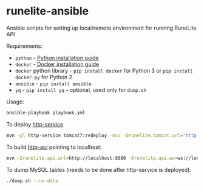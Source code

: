 # runelite-ansible
Ansible scripts for setting up local/remote environment for running RuneLite API

Requirements:
* `python` - [Python installation guide](https://realpython.com/installing-python/)
* `docker` - [Docker installation guide](https://docs.docker.com/engine/installation/)
* `docker` python library - `pip install docker` for Python 3 or `pip install docker-py` for Python 2
* `ansible` - `pip install ansible`
* `yq` - `pip install yq` - optional, used only for `dump.sh`

Usage:

```bash
ansible-playbook playbook.yml
```

To deploy [http-service](https://github.com/runelite/runelite/tree/master/http-service)

```bash
mvn -pl http-service tomcat7:redeploy -nsu -Drunelite.tomcat.url="http://localhost:8080/manager/text/"
```

To build [http-api](https://github.com/runelite/runelite/tree/master/http-api) pointing to localhost:

```bash
mvn -Drunelite.api.url=http://localhost:8080 -Drunelite.api.ws=ws://localhost:8080 install
```

To dump MySQL tables (needs to be done after http-service is deployed):

```bash
./dump.sh --no-data
```
